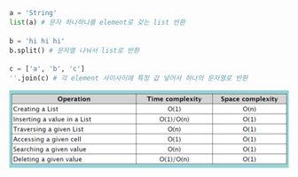 ```python
a = 'String'
list(a) # 문자 하나하나를 element로 갖는 list 반환

b = 'hi hi hi'
b.split() # 문자열 나눠서 list로 반환

c = ['a', 'b', 'c']
''.join(c) # 각 element 사이사이에 특정 값 넣어서 하나의 문자열로 반환
```

<img src = "../../Images/List_1.PNG">